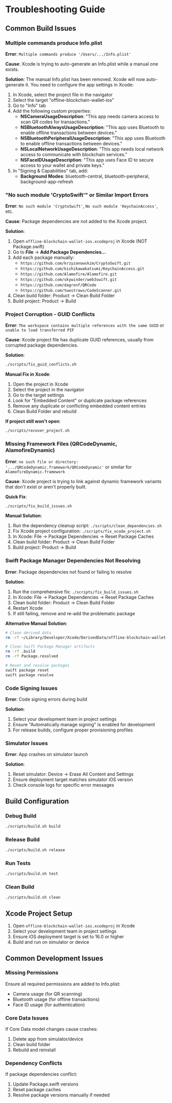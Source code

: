 # Troubleshooting Guide

## Common Build Issues

### Multiple commands produce Info.plist

**Error**: `Multiple commands produce '/Users/.../Info.plist'`

**Cause**: Xcode is trying to auto-generate an Info.plist while a manual one exists.

**Solution**: The manual Info.plist has been removed. Xcode will now auto-generate it. You need to configure the app settings in Xcode:

1. In Xcode, select the project file in the navigator
2. Select the target "offline-blockchain-wallet-ios"
3. Go to "Info" tab
4. Add the following custom properties:
   - **NSCameraUsageDescription**: "This app needs camera access to scan QR codes for transactions."
   - **NSBluetoothAlwaysUsageDescription**: "This app uses Bluetooth to enable offline transactions between devices."
   - **NSBluetoothPeripheralUsageDescription**: "This app uses Bluetooth to enable offline transactions between devices."
   - **NSLocalNetworkUsageDescription**: "This app needs local network access to communicate with blockchain services."
   - **NSFaceIDUsageDescription**: "This app uses Face ID to secure access to your wallet and private keys."
5. In "Signing & Capabilities" tab, add:
   - **Background Modes**: bluetooth-central, bluetooth-peripheral, background-app-refresh

### "No such module 'CryptoSwift'" or Similar Import Errors

**Error**: `No such module 'CryptoSwift'`, `No such module 'KeychainAccess'`, etc.

**Cause**: Package dependencies are not added to the Xcode project.

**Solution**:
1. Open `offline-blockchain-wallet-ios.xcodeproj` in Xcode (NOT Package.swift)
2. Go to **File** → **Add Package Dependencies...**
3. Add each package manually:
   - `https://github.com/krzyzanowskim/CryptoSwift.git`
   - `https://github.com/kishikawakatsumi/KeychainAccess.git`
   - `https://github.com/Alamofire/Alamofire.git`
   - `https://github.com/skywinder/web3swift.git`
   - `https://github.com/dagronf/QRCode`
   - `https://github.com/twostraws/CodeScanner.git`
4. Clean build folder: Product → Clean Build Folder
5. Build project: Product → Build

### Project Corruption - GUID Conflicts

**Error**: `The workspace contains multiple references with the same GUID` or `unable to load transferred PIF`

**Cause**: Xcode project file has duplicate GUID references, usually from corrupted package dependencies.

**Solution**:
```bash
./scripts/fix_guid_conflicts.sh
```

**Manual Fix in Xcode**:
1. Open the project in Xcode
2. Select the project in the navigator
3. Go to the target settings
4. Look for "Embedded Content" or duplicate package references
5. Remove any duplicate or conflicting embedded content entries
6. Clean Build Folder and rebuild

**If project still won't open**:
```bash
./scripts/recover_project.sh
```

### Missing Framework Files (QRCodeDynamic, AlamofireDynamic)

**Error**: `no such file or directory: '.../QRCodeDynamic.framework/QRCodeDynamic'` or similar for `AlamofireDynamic.framework`

**Cause**: Xcode project is trying to link against dynamic framework variants that don't exist or aren't properly built.

**Quick Fix**:
```bash
./scripts/fix_build_issues.sh
```

**Manual Solution**:
1. Run the dependency cleanup script: `./scripts/clean_dependencies.sh`
2. Fix Xcode project configuration: `./scripts/fix_xcode_project.sh`
3. In Xcode: File → Package Dependencies → Reset Package Caches
4. Clean build folder: Product → Clean Build Folder
5. Build project: Product → Build

### Swift Package Manager Dependencies Not Resolving

**Error**: Package dependencies not found or failing to resolve

**Solution**:
1. Run the comprehensive fix: `./scripts/fix_build_issues.sh`
2. In Xcode: File → Package Dependencies → Reset Package Caches
3. Clean build folder: Product → Clean Build Folder
4. Restart Xcode
5. If still failing, remove and re-add the problematic package

**Alternative Manual Solution**:
```bash
# Clean derived data
rm -rf ~/Library/Developer/Xcode/DerivedData/offline-blockchain-wallet-ios-*

# Clean Swift Package Manager artifacts
rm -rf .build
rm -rf Package.resolved

# Reset and resolve packages
swift package reset
swift package resolve
```

### Code Signing Issues

**Error**: Code signing errors during build

**Solution**:
1. Select your development team in project settings
2. Ensure "Automatically manage signing" is enabled for development
3. For release builds, configure proper provisioning profiles

### Simulator Issues

**Error**: App crashes on simulator launch

**Solution**:
1. Reset simulator: Device → Erase All Content and Settings
2. Ensure deployment target matches simulator iOS version
3. Check console logs for specific error messages

## Build Configuration

### Debug Build
```bash
./scripts/build.sh build
```

### Release Build
```bash
./scripts/build.sh release
```

### Run Tests
```bash
./scripts/build.sh test
```

### Clean Build
```bash
./scripts/build.sh clean
```

## Xcode Project Setup

1. Open `offline-blockchain-wallet-ios.xcodeproj` in Xcode
2. Select your development team in project settings
3. Ensure iOS deployment target is set to 16.0 or higher
4. Build and run on simulator or device

## Common Development Issues

### Missing Permissions
Ensure all required permissions are added to Info.plist:
- Camera usage (for QR scanning)
- Bluetooth usage (for offline transactions)
- Face ID usage (for authentication)

### Core Data Issues
If Core Data model changes cause crashes:
1. Delete app from simulator/device
2. Clean build folder
3. Rebuild and reinstall

### Dependency Conflicts
If package dependencies conflict:
1. Update Package.swift versions
2. Reset package caches
3. Resolve package versions manually if needed